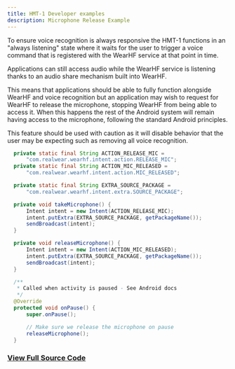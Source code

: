 ```yaml
---
title: HMT-1 Developer examples
description: Microphone Release Example
---
```


To ensure voice recognition is always responsive the HMT-1 functions in an "always listening" state where it waits for the user to trigger a voice command that is registered with the WearHF service at that point in time.

Applications can still access audio while the WearHF service is listening thanks to an audio share mechanism built into WearHF.

This means that applications should be able to fully function alongside WearHF and voice recognition but an application may wish to request for WearHF to release the microphone, stopping WearHF from being able to access it. When this happens the rest of the Android system will remain having access to the microphone, following the standard Android principles.

This feature should be used with caution as it will disable behavior that the user may be expecting such as removing all voice recognition. 

```java
  private static final String ACTION_RELEASE_MIC =
      "com.realwear.wearhf.intent.action.RELEASE_MIC";
  private static final String ACTION_MIC_RELEASED =
      "com.realwear.wearhf.intent.action.MIC_RELEASED";

  private static final String EXTRA_SOURCE_PACKAGE =
      "com.realwear.wearhf.intent.extra.SOURCE_PACKAGE";

  private void takeMicrophone() {
      Intent intent = new Intent(ACTION_RELEASE_MIC);
      intent.putExtra(EXTRA_SOURCE_PACKAGE, getPackageName());
      sendBroadcast(intent);
  }

  private void releaseMicrophone() {
      Intent intent = new Intent(ACTION_MIC_RELEASED);
      intent.putExtra(EXTRA_SOURCE_PACKAGE, getPackageName());
      sendBroadcast(intent);
  }

  /**
   * Called when activity is paused - See Android docs
   */
  @Override
  protected void onPause() {
      super.onPause();

      // Make sure we release the microphone on pause
      releaseMicrophone();
  }
```

### [View Full Source Code](https://github.com/realwear/Developer-Examples/blob/master/hmt1developerexamples/src/main/java/com/realwear/hmt1developerexamples/MicrophoneReleaseActivity.java)